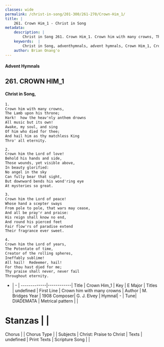 ```yaml
---
classes: wide
permalink: /christ-in-song/201-300/261-270/Crown-Him_1/
title: |
    261. Crown Him_1 - Christ in Song
metadata:
    description: |
        Christ in Song 261. Crown Him_1. Crown him with many crowns, The Lamb upon his throne; Hark!  how the heav'nly anthem drowns All music but its own! Awake, my soul, and sing Of him who died for thee; And hail him as thy matchless King Thro' all eternity.
    keywords:  |
        Christ in Song, adventhymnals, advent hymnals, Crown Him_1, Crown him with many crowns . 
    author: Brian Onang'o
---
```


#### Advent Hymnals
## 261. CROWN HIM_1
####  Christ in Song,

```txt
1.
Crown him with many crowns,
The Lamb upon his throne;
Hark!  how the heav'nly anthem drowns
All music but its own!
Awake, my soul, and sing
Of him who died for thee;
And hail him as thy matchless King
Thro' all eternity.

2.
Crown him the Lord of love!
Behold his hands and side,
Those wounds, yet visible above,
In beauty glorified:
No angel in the sky
Can fully bear that sight,
But downward bends his wond'ring eye
At mysteries so great.

3.
Crown him the Lord of peace!
Whose hand a scepter sways
From pole to pole, that wars may cease,
And all be pray'r and praise:
His reign shall know no end,
And round his pierced feet
Fair flow'rs of paradise extend
Their fragrance ever sweet.

4.
Crown him the Lord of years,
The Potentate of time,
Creator of the rolling spheres,
Ineffably sublime!
All hail!  Redeemer, hail!
For thou hast died for me;
Thy praise shall never, never fail
Throughout eternity.

```

- |   -  |
-------------|------------|
Title | Crown Him_1 |
Key | E Major |
Titles | undefined |
First Line | Crown him with many crowns  |
Author | M. Bridges
Year | 1908
Composer| G. J. Elvey |
Hymnal|  - |
Tune| DIADEMATA |
Metrical pattern | |
# Stanzas |  |
Chorus |  |
Chorus Type |  |
Subjects | Christ: Praise to Christ |
Texts | undefined |
Print Texts | 
Scripture Song |  |
    
